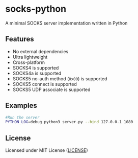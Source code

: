 # socks-python

A minimal SOCKS server implementation written in Python

## Features

- No external dependencies
- Ultra lightweight
- Cross-platform
- SOCKS4 is supported
- SOCKS4a is supported
- SOCKS5 no-auth method (`0x00`) is supported
- SOCKS5 connect is supported
- SOCKS5 UDP associate is supported

## Examples

```bash
#Run the server
PYTHON_LOG=debug python3 server.py --bind 127.0.0.1 1080
```

## License

Licensed under MIT License ([LICENSE](LICENSE))
